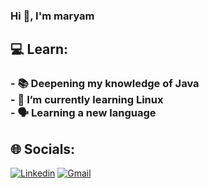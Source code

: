 ### Hi 👋, I'm maryam
<!--
**maryamebrahimzade/maryamebrahimzade** is a ✨ _special_ ✨ repository because its `README.md` (this file) appears on your GitHub profile.

Here are some ideas to get you started:
-->
## :computer: Learn:<br>
### - :books: Deepening my knowledge of Java<br>- 🌱 I’m currently learning Linux<br>- :speaking_head: Learning a new language



## 🌐 Socials:
 <a href="https://www.linkedin.com/in/maryam-ebrahimzade/" rel="nofollow"><img src="https://camo.githubusercontent.com/d20ff137ffba314b55d6df5d595306ab7c55142a5f2115ef9935722fb36cfc6b/68747470733a2f2f696d672e736869656c64732e696f2f62616467652f2d4c696e6b6564696e2d626c75653f7374796c653d666f722d7468652d6261646765266c6f676f3d6c696e6b6564696e" alt="Linkedin" data-canonical-src="https://img.shields.io/badge/-Linkedin-blue?style=for-the-badge&amp;logo=linkedin" style="max-width: 100%;"></a>
<a href="" rel="nofollow"><img src="https://camo.githubusercontent.com/6ad33b408f4c2a948d81ef25911b6d6d15573084486b32a7f9552809d1f323d6/68747470733a2f2f696d672e736869656c64732e696f2f62616467652f2d476d61696c2d7265643f7374796c653d666f722d7468652d6261646765266c6f676f3d676d61696c266c6f676f436f6c6f723d7768697465" alt="Gmail" data-canonical-src="https://img.shields.io/badge/-Gmail-red?style=for-the-badge&amp;logo=gmail&amp;logoColor=white" style="max-width: 100%;"></a>
